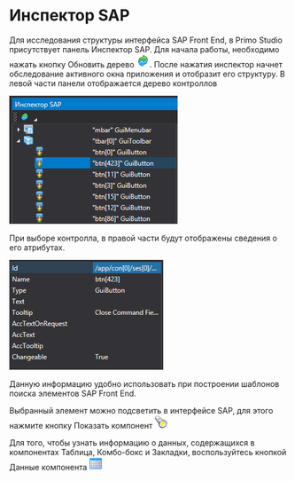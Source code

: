 # Инспектор SAP

Для исследования структуры интерфейса SAP Front End, в Primo Studio присутствует панель Инспектор SAP. Для начала работы, необходимо нажать кнопку Обновить дерево ![](<../../.gitbook/assets/0 (143).png>). После нажатия инспектор начнет обследование активного окна приложения и отобразит его структуру. В левой части панели отображается дерево контроллов

![](<../../.gitbook/assets/1 (80).png>)

При выборе контролла, в правой части будут отображены сведения о его атрибутах.

![](<../../.gitbook/assets/2 (13).png>)

Данную информацию удобно использовать при построении шаблонов поиска элементов SAP Front End.

Выбранный элемент можно подсветить в интерфейсе SAP, для этого нажмите кнопку Показать компонент <img src="../../.gitbook/assets/image (249).png" alt="" data-size="line">&#x20;

Для того, чтобы узнать информацию о данных, содержащихся в компонентах Таблица, Комбо-бокс и Закладки, воспользуйтесь кнопкой Данные компонента <img src="../../.gitbook/assets/btnGetData.png" alt="" data-size="line">&#x20;

